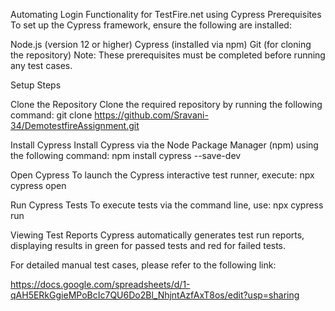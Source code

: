 
Automating Login Functionality for TestFire.net using Cypress Prerequisites To set up the Cypress framework, ensure the following are installed:

Node.js (version 12 or higher) Cypress (installed via npm) Git (for cloning the repository) Note: These prerequisites must be completed before running any test cases.

Setup Steps

Clone the Repository Clone the required repository by running the following command: git clone https://github.com/Sravani-34/DemotestfireAssignment.git

Install Cypress Install Cypress via the Node Package Manager (npm) using the following command: npm install cypress --save-dev

Open Cypress To launch the Cypress interactive test runner, execute: npx cypress open

Run Cypress Tests To execute tests via the command line, use: npx cypress run

Viewing Test Reports Cypress automatically generates test run reports, displaying results in green for passed tests and red for failed tests.

For detailed manual test cases, please refer to the following link:

https://docs.google.com/spreadsheets/d/1-qAH5ERkGgieMPoBcIc7QU6Do2Bl_NhjntAzfAxT8os/edit?usp=sharing
